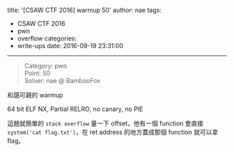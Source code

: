 title: '[CSAW CTF 2016] warmup 50'
author: nae
tags:
  - CSAW CTF 2016
  - pwn
  - overflow
categories:
  - write-ups
date: 2016-09-19 23:31:00
---

> Category: pwn		
> Point: 50		
> Solver: nae @ BambooFox	

和藹可親的 warmup

64 bit ELF NX, Partial RELRO, no canary, no PIE

這題就簡單的 `stack overflow` 量一下 offset，他有一個 function 會直接 `system('cat flag.txt')`，在 ret address 的地方蓋成那個 function 就可以拿 flag。
